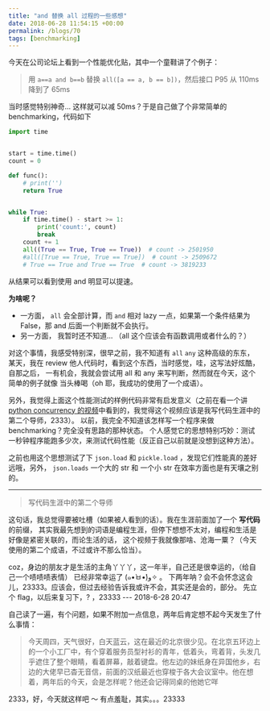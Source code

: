 ```yaml
---
title: "and 替换 all 过程的一些感想"
date: 2018-06-28 11:54:15 +00:00
permalink: /blogs/70
tags: [benchmarking]
---
```

今天在公司论坛上看到一个性能优化贴，其中一个童鞋讲了个例子：
> 用 `a==a and b==b` 替换 `all([a == a, b == b])`，然后接口 P95 从 110ms 降到了 65ms

当时感觉特别神奇... 这样就可以减 50ms？于是自己做了个非常简单的 benchmarking，代码如下

```python
import time


start = time.time()
count = 0

def func():
    # print('')
    return True


while True:
    if time.time() - start >= 1:
        print('count:', count)
        break
    count += 1
    all((True == True, True == True))  # count -> 2501950
    #all([True == True, True == True])  # count -> 2509672
    # True == True and True == True  # count -> 3819233
```

从结果可以看到使用 and 明显可以提速。

**为啥呢？**

- 一方面， `all` 会全部计算，而 `and` 相对 lazy 一点，如果第一个条件结果为 False，那 and 后面一个判断就不会执行。
- 另一方面， 我暂时还不知道... （all 这个应该会有函数调用或者什么的？）

对这个事情，我感受特别深，很早之前，我不知道有 `all` `any` 这种高级的东东，
某天，我在 review 他人代码时，看到这个东西，当时感觉，哇，这写法好炫酷，自那之后，
一有机会，我就会尝试用 all 和 any 来写判断，然而就在今天，这个简单的例子就像
当头棒喝（oh 耶，我成功的使用了一个成语）。

另外，我觉得上面这个性能测试的样例代码非常有启发意义（之前在看一个讲 [python concurrency 的视频](https://www.youtube.com/watch?v=MCs5OvhV9S4)中看到的，我觉得这个视频应该是我写代码生涯中的第二个导师，2333）。
以前，我完全不知道该怎样写一个程序来做 benchmarking？完全没有思路的那种状态。
个人感觉它的思想特别巧妙：测试一秒钟程序能跑多少次，来测试代码性能（反正自己以前就是没想到这种方法）。

之前也用这个思想测试了下 `json.load` 和 `pickle.load` ，发现它们性能真的差好远哦，另外， `json.loads` 一个大的 str 和 一个小 str 在效率方面也是有天壤之别的。

------------------------------------

> 写代码生涯中的第二个导师

这句话，我总觉得要被吐槽（如果被人看到的话）。我在生涯前面加了一个 **写代码** 的前缀，
其实我最先想到的词语是编程生涯，但停下想想不太对，编程和生活是好像是紧密关联的，而论生活的话，
这个视频于我就像那啥、沧海一粟？（今天使用的第二个成语，不过或许不那么恰当）。

coz，身边的朋友才是生活的主角丫丫丫，这一年半，自己还是很幸运的，（给自己一个啧啧啧表情）
已经非常幸运了 (๑•̀ㅂ•́)و✧ 。
下两年呐？会不会怀念这会儿，23333。应该会，但过去经验告诉我或许不会，其实还是会的，部分。
先立个 flag，以后来复习下，? ，23333 --- 2018-6-28 20:47

自己读了一遍，有个问题，如果不附加一点信息，两年后肯定想不起今天发生了什么事情：

> 今天周四，天气很好，白天蓝云，这在最近的北京很少见。在北京五环边上的一个小工厂中，有个穿着服务员型衬衫的青年，低着头，弯着背，头发几乎遮住了整个眼睛，看着屏幕，敲着键盘。他左边的妹纸身在异国他乡，右边的大佬早已杳无音信，前面的汉纸最近也穿梭于各大会议室中。他在想着，两年后的今天，会是怎样呢？他还会记得同桌的他她它咩

2333，好，今天就这样吧 ～ 有点羞耻，其实。。。23333
